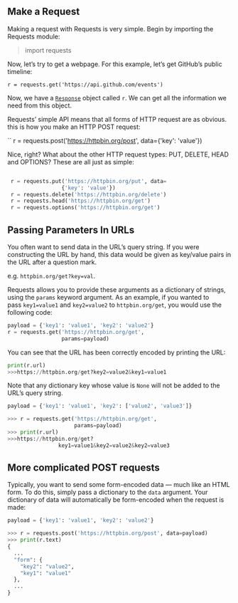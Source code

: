 
## Make a Request

Making a request with Requests is very simple.
Begin by importing the Requests module:

>	import requests

Now, let’s try to get a webpage. For this example, let’s get GitHub’s public timeline:

`r = requests.get('https://api.github.com/events')`

Now, we have a [`Response`](https://requests.readthedocs.io/en/latest/api/#requests.Response "requests.Response") object called `r`. We can get all the information we need from this object.

Requests’ simple API means that all forms of HTTP request are as obvious. 
this is how you make an HTTP POST request:

`` r = requests.post('https://httpbin.org/post', data={'key': 'value'})

Nice, right? What about the other HTTP request types: PUT, DELETE, HEAD and OPTIONS? These are all just as simple:

```python

 r = requests.put('https://httpbin.org/put', data=
				 {'key': 'value'})
 r = requests.delete('https://httpbin.org/delete')
 r = requests.head('https://httpbin.org/get')
 r = requests.options('https://httpbin.org/get')
```

## Passing Parameters In URLs

You often want to send data in the URL’s query string. 
If you were constructing the URL by hand, this data would be given as key/value pairs in the URL after a question mark.

e.g. `httpbin.org/get?key=val`.

Requests allows you to provide these arguments as a dictionary of strings, using the `params` keyword argument. As an example, if you wanted to pass `key1=value1` and `key2=value2` to `httpbin.org/get`, you would use the following code:

```python
payload = {'key1': 'value1', 'key2': 'value2'}
r = requests.get('https://httpbin.org/get', 
				 params=payload)
```

You can see that the URL has been correctly encoded by printing the URL:
```python
print(r.url)
>>>https://httpbin.org/get?key2=value2&key1=value1
``` 

Note that any dictionary key whose value is `None` will not be added to the URL’s query string.

```python
payload = {'key1': 'value1', 'key2': ['value2', 'value3']}

>>> r = requests.get('https://httpbin.org/get',
				 	 params=payload)
>>> print(r.url)
>>>https://httpbin.org/get?
				key1=value1&key2=value2&key2=value3
```

## More complicated POST requests

Typically, you want to send some form-encoded data — much like an HTML form. To do this, simply pass a dictionary to the `data` argument. Your dictionary of data will automatically be form-encoded when the request is made:

```python
payload = {'key1': 'value1', 'key2': 'value2'}

>>> r = requests.post('https://httpbin.org/post', data=payload)
>>> print(r.text)
{
  ...
  "form": {
    "key2": "value2",
    "key1": "value1"
  },
  ...
}
```
